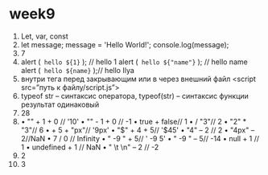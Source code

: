 # week9

1. Let, var, const
2. let message;
   message = 'Hello World!';
   console.log(message);
3. 7
4. alert (` hello ${1}` ); // hello 1
   alert (` hello ${"name"}` ); // hello name
   alert (` hello ${name}` );// hello Ilya
5. внутри тега <script></script> перед закрывающим </body> или в <head>
   через внешний файл <script src=”путь к файлу/script.js”> </script>
6. typeof str – cинтаксис оператора, typeof(str) – синтаксис функции результат одинаковый
7. 28
8. • "" + 1 + 0 // '10'
   • "" - 1 + 0 // -1
   • true + false// 1
   • / "3"// 2
   • "2" \* "3"// 6
   • + 5 + "px"// '9px'
   • "$" + 4 + 5// '$45'
   • "4" – 2 // 2
   • "4px" – 2//NaN
   • 7 / 0 // Infinity
   • " -9 " + 5// ' -9 5'
   • " -9 " – 5// -14
   • null + 1 // 1
   • undefined + 1 // NaN
   • " \t \n" – 2 // -2
9. 2
10. 3
